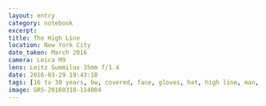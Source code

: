 ```yaml
--- 
layout: entry
category: notebook
excerpt:
title: The High Line
location: New York City
date_taken: March 2016
camera: Leica M9
lens: Leitz Summilux 35mm f/1.4
date: 2016-03-29 19:43:18
tags: [16 to 30 years, bw, covered, face, gloves, hat, high line, man, mask, plastic, color]
image: GRS-20160318-114004
---
```

